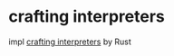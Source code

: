 # crafting interpreters


impl [crafting interpreters](http://www.craftinginterpreters.com/) by Rust